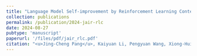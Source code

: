 ```yaml
---
title: "Language Model Self-improvement by Reinforcement Learning Contemplation"
collection: publications
permalink: /publication/2024-jair-rlc
date: 2024-08-27
pubtype: 'manuscript'
paperurl: '/files/pdf/jair_rlc.pdf'
citation: "<u>Jing-Cheng Pang</u>, Kaiyuan Li, Pengyuan Wang, Xiong-Hui Chen, Jiacheng Xu, Zongzhang Zhang and Yang Yu. <i>Language Model Self-improvement by Reinforcement Learning Contemplation without External Supervision. </i> Submitted to Journal of Artificial Intelligence Research (JAIR)."
---
```

